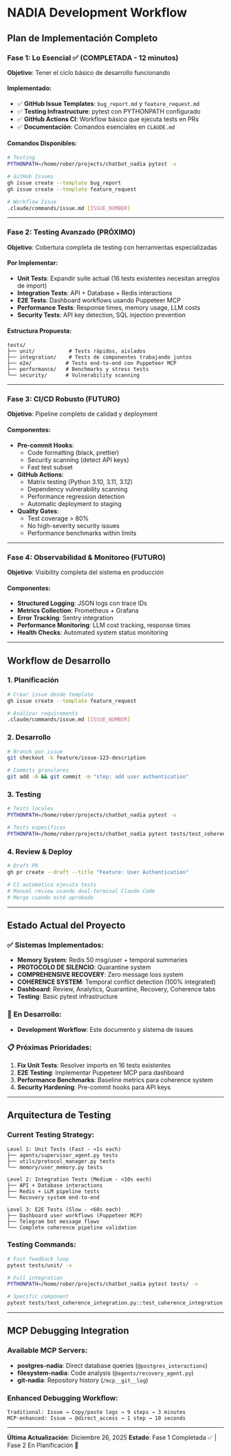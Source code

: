 # NADIA Development Workflow

## Plan de Implementación Completo

### Fase 1: Lo Esencial ✅ (COMPLETADA - 12 minutos)
**Objetivo**: Tener el ciclo básico de desarrollo funcionando

#### Implementado:
- ✅ **GitHub Issue Templates**: `bug_report.md` y `feature_request.md`
- ✅ **Testing Infrastructure**: pytest con PYTHONPATH configurado
- ✅ **GitHub Actions CI**: Workflow básico que ejecuta tests en PRs
- ✅ **Documentación**: Comandos esenciales en `CLAUDE.md`

#### Comandos Disponibles:
```bash
# Testing
PYTHONPATH=/home/rober/projects/chatbot_nadia pytest -v

# GitHub Issues
gh issue create --template bug_report
gh issue create --template feature_request

# Workflow Issue
.claude/commands/issue.md [ISSUE_NUMBER]
```

---

### Fase 2: Testing Avanzado (PRÓXIMO)
**Objetivo**: Cobertura completa de testing con herramientas especializadas

#### Por Implementar:
- **Unit Tests**: Expandir suite actual (16 tests existentes necesitan arreglos de import)
- **Integration Tests**: API + Database + Redis interactions
- **E2E Tests**: Dashboard workflows usando Puppeteer MCP
- **Performance Tests**: Response times, memory usage, LLM costs
- **Security Tests**: API key detection, SQL injection prevention

#### Estructura Propuesta:
```
tests/
├── unit/           # Tests rápidos, aislados
├── integration/    # Tests de componentes trabajando juntos  
├── e2e/           # Tests end-to-end con Puppeteer MCP
├── performance/   # Benchmarks y stress tests
└── security/      # Vulnerability scanning
```

---

### Fase 3: CI/CD Robusto (FUTURO)
**Objetivo**: Pipeline completo de calidad y deployment

#### Componentes:
- **Pre-commit Hooks**: 
  - Code formatting (black, prettier)
  - Security scanning (detect API keys)
  - Fast test subset
- **GitHub Actions**: 
  - Matrix testing (Python 3.10, 3.11, 3.12)
  - Dependency vulnerability scanning
  - Performance regression detection
  - Automatic deployment to staging
- **Quality Gates**:
  - Test coverage > 80%
  - No high-severity security issues
  - Performance benchmarks within limits

---

### Fase 4: Observabilidad & Monitoreo (FUTURO)
**Objetivo**: Visibility completa del sistema en producción

#### Componentes:
- **Structured Logging**: JSON logs con trace IDs
- **Metrics Collection**: Prometheus + Grafana
- **Error Tracking**: Sentry integration
- **Performance Monitoring**: LLM cost tracking, response times
- **Health Checks**: Automated system status monitoring

---

## Workflow de Desarrollo

### 1. **Planificación**
```bash
# Crear issue desde template
gh issue create --template feature_request

# Analizar requirements
.claude/commands/issue.md [ISSUE_NUMBER]
```

### 2. **Desarrollo**
```bash
# Branch por issue
git checkout -b feature/issue-123-description

# Commits granulares
git add -A && git commit -m "step: add user authentication"
```

### 3. **Testing**
```bash
# Tests locales
PYTHONPATH=/home/rober/projects/chatbot_nadia pytest -v

# Tests específicos
PYTHONPATH=/home/rober/projects/chatbot_nadia pytest tests/test_coherence_integration.py
```

### 4. **Review & Deploy**
```bash
# Draft PR
gh pr create --draft --title "Feature: User Authentication"

# CI automático ejecuta tests
# Manual review usando dual-terminal Claude Code
# Merge cuando esté aprobado
```

---

## Estado Actual del Proyecto

### ✅ Sistemas Implementados:
- **Memory System**: Redis 50 msg/user + temporal summaries
- **PROTOCOLO DE SILENCIO**: Quarantine system 
- **COMPREHENSIVE RECOVERY**: Zero message loss system
- **COHERENCE SYSTEM**: Temporal conflict detection (100% integrated)
- **Dashboard**: Review, Analytics, Quarantine, Recovery, Coherence tabs
- **Testing**: Basic pytest infrastructure

### 🔄 En Desarrollo:
- **Development Workflow**: Este documento y sistema de issues

### 📋 Próximas Prioridades:
1. **Fix Unit Tests**: Resolver imports en 16 tests existentes
2. **E2E Testing**: Implementar Puppeteer MCP para dashboard
3. **Performance Benchmarks**: Baseline metrics para coherence system
4. **Security Hardening**: Pre-commit hooks para API keys

---

## Arquitectura de Testing

### Current Testing Strategy:
```
Level 1: Unit Tests (Fast - <1s each)
├── agents/supervisor_agent.py tests
├── utils/protocol_manager.py tests  
└── memory/user_memory.py tests

Level 2: Integration Tests (Medium - <10s each)
├── API + Database interactions
├── Redis + LLM pipeline tests
└── Recovery system end-to-end

Level 3: E2E Tests (Slow - <60s each)
├── Dashboard user workflows (Puppeteer MCP)
├── Telegram bot message flows
└── Complete coherence pipeline validation
```

### Testing Commands:
```bash
# Fast feedback loop
pytest tests/unit/ -v

# Full integration 
PYTHONPATH=/home/rober/projects/chatbot_nadia pytest tests/ -v

# Specific component
pytest tests/test_coherence_integration.py::test_coherence_integration -v
```

---

## MCP Debugging Integration

### Available MCP Servers:
- **postgres-nadia**: Direct database queries (`@postgres_interactions`)
- **filesystem-nadia**: Code analysis (`@agents/recovery_agent.py`)
- **git-nadia**: Repository history (`/mcp__git__log`)

### Enhanced Debugging Workflow:
```
Traditional: Issue → Copy/paste logs → 9 steps → 3 minutes
MCP-enhanced: Issue → @direct_access → 1 step → 10 seconds
```

---

**Última Actualización**: Diciembre 26, 2025
**Estado**: Fase 1 Completada ✅ | Fase 2 En Planificación 🔄